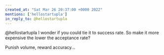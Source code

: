```yaml
---
created_at: "Sat Mar 26 20:37:00 +0000 2022"
mentions: ['hellostartupla']
in_reply_to: @hellostartupla
---
```


@hellostartupla I wonder if you could tie it to success rate. So make it more expensive the lower the acceptance rate?

Punish volume, reward accuracy...